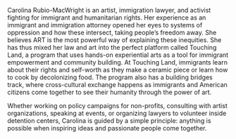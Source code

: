 Carolina Rubio-MacWright is an artist, immigration lawyer, and activist
fighting for immigrant and humanitarian rights. Her experience as an immigrant
and immigration attorney opened her eyes to systems of oppression and how
these intersect, taking people’s freedom away. She believes ART is the most
powerful way of explaining these inequities. She has thus mixed her law and
art into the perfect platform called Touching Land, a program that uses
hands-on experiential arts as a tool for immigrant empowerment and community
building. At Touching Land, immigrants learn about their rights and self-worth
as they make a ceramic piece or learn how to cook by decolonizing food. The
program also has a building bridges track, where cross-cultural exchange
happens as immigrants and American citizens come together to see their
humanity through the power of art.

Whether working on policy campaigns for non-profits, consulting with artist
organizations, speaking at events, or organizing lawyers to volunteer inside
detention centers, Carolina is guided by a simple principle: anything is
possible when inspiring ideas and passionate people come together. 
